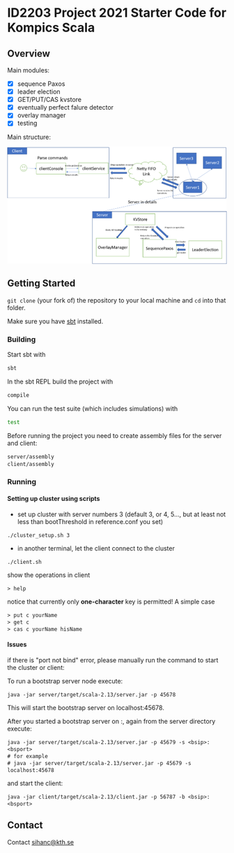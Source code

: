 # ID2203 Project 2021 Starter Code for Kompics Scala


## Overview

Main modules:

- [x] sequence Paxos
- [x] leader election
- [x] GET/PUT/CAS kvstore
- [x] eventually perfect falure detector
- [x] overlay manager
- [x] testing

Main structure:

![structure](workflow.png)



## Getting Started

`git clone` (your fork of) the repository to your local machine and `cd` into that folder.

Make sure you have [sbt](https://www.scala-sbt.org/) installed.

### Building

Start sbt with

```bash
sbt
```

In the sbt REPL build the project with

```bash
compile
```

You can run the test suite (which includes simulations) with

```bash
test
```

Before running the project you need to create assembly files for the server and client:

```bash
server/assembly
client/assembly
```

### Running


#### Setting up cluster using scripts

* set up cluster with server numbers 3 (default 3, or 4, 5..., but at least not less than bootThreshold in reference.conf you set)

```
./cluster_setup.sh 3
```

* in another terminal, let the client connect to the cluster

```
./client.sh
```

show the operations in client
```
> help
```

notice that currently only **one-character** key is permitted!
A simple case

```
> put c yourName
> get c
> cas c yourName hisName
```

#### Issues
if there is "port not bind" error, please manually run the command to start the cluster or client:

To run a bootstrap server node execute:
```
java -jar server/target/scala-2.13/server.jar -p 45678
```
This will start the bootstrap server on localhost:45678.

After you started a bootstrap server on <bsip>:<bsport>, again from the server directory execute:
  
```
java -jar server/target/scala-2.13/server.jar -p 45679 -s <bsip>:<bsport>
# for example
# java -jar server/target/scala-2.13/server.jar -p 45679 -s localhost:45678
```

and start the client:

```
java -jar client/target/scala-2.13/client.jar -p 56787 -b <bsip>:<bsport>
```

## Contact
Contact [sihanc@kth.se](sihanc@kth.se)
